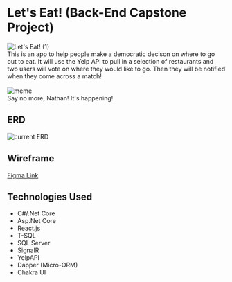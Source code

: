 # Let's Eat! (Back-End Capstone Project)
![Let's Eat! (1)](https://user-images.githubusercontent.com/66916708/121031097-af395700-c76f-11eb-986c-e37c3a3b6de0.gif)
<br>
This is an app to help people make a democratic decison on where to go out to eat. It will use the Yelp API to pull in a selection of restaurants and two users will vote on where they would like to go. Then they will be notified when they come across a match!
<br>
<br>
![meme](https://user-images.githubusercontent.com/66916708/120119218-219cac80-c15c-11eb-89e2-060393c8c89a.PNG)
<br>
Say no more, Nathan! It's happening!

## ERD
![current ERD](https://user-images.githubusercontent.com/66916708/122430974-a7d93100-cf59-11eb-9d92-c564c0cfddd3.PNG)

## Wireframe
[Figma Link](https://www.figma.com/file/8Y2m4wZ04D8z9p2339RMKL/Food-Matcher?node-id=0%3A1)

## Technologies Used
* C#/.Net Core
* Asp.Net Core
* React.js
* T-SQL
* SQL Server
* SignalR
* YelpAPI
* Dapper (Micro-ORM)
* Chakra UI
